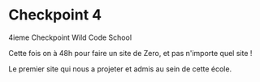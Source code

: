 # Checkpoint 4

4ieme Checkpoint Wild Code School

Cette fois on à 48h pour faire un site de Zero, et pas n'importe quel site !

Le premier site qui nous a projeter et admis au sein de cette école.

